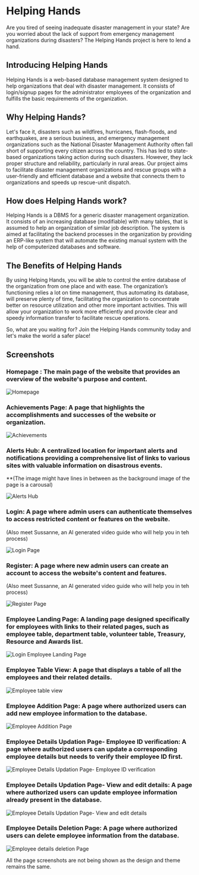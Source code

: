 # Helping Hands

Are you tired of seeing inadequate disaster management in your state? Are you worried about the lack of support from emergency management organizations during disasters? The Helping Hands project is here to lend a hand.

## Introducing Helping Hands
Helping Hands is a web-based database management system designed to help organizations that deal with disaster management. It consists of login/signup pages for the administrator employees of the organization and fulfills the basic requirements of the organization.

## Why Helping Hands?
Let's face it, disasters such as wildfires, hurricanes, flash-floods, and earthquakes, are a serious business, and emergency management organizations such as the National Disaster Management Authority often fall short of supporting every citizen across the country. This has led to state-based organizations taking action during such disasters. However, they lack proper structure and reliability, particularly in rural areas. Our project aims to facilitate disaster management organizations and rescue groups with a user-friendly and efficient database and a website that connects them to organizations and speeds up rescue-unit dispatch. 

## How does Helping Hands work?
Helping Hands is a DBMS for a generic disaster management organization. It consists of an increasing database (modifiable) with many tables, that is assumed to help an organization of similar job description. The system is aimed at facilitating the backend processes in the organization by providing an ERP-like system that will automate the existing manual system with the help of computerized databases and software.

## The Benefits of Helping Hands
By using Helping Hands, you will be able to control the entire database of the organization from one place and with ease. The organization’s functioning relies a lot on time management, thus automating its database, will preserve plenty of time, facilitating the organization to concentrate better on resource utilization and other more important activities. This will allow your organization to work more efficiently and provide clear and speedy information transfer to facilitate rescue operations.

So, what are you waiting for? Join the Helping Hands community today and let's make the world a safer place!


## Screenshots

### Homepage : The main page of the website that provides an overview of the website's purpose and content.
![Homepage](https://github.com/SohhamSeal/Helping-Hands/blob/main/Preview/homepage.png)

### Achievements Page: A page that highlights the accomplishments and successes of the website or organization.
![Achievements](https://github.com/SohhamSeal/Helping-Hands/blob/main/Preview/Achievements.png)

### Alerts Hub: A centralized location for important alerts and notifications providing a comprehensive list of links to various sites with valuable information on disastrous events.
**(The image might have lines in between as the background image of the page is a carousal)

![Alerts Hub](https://github.com/SohhamSeal/Helping-Hands/blob/main/Preview/Alerts%20Hub.png)

### Login: A page where admin users can authenticate themselves to access restricted content or features on the website.
(Also meet Sussanne, an AI generated video guide who will help you in teh process)

![Login Page](https://github.com/SohhamSeal/Helping-Hands/blob/main/Preview/Login.png)

### Register: A page where new admin users can create an account to access the website's content and features.
(Also meet Sussanne, an AI generated video guide who will help you in teh process)

![Register Page](https://github.com/SohhamSeal/Helping-Hands/blob/main/Preview/Register.png)

### Employee Landing Page: A landing page designed specifically for employees with links to their related pages, such as employee table, department table, volunteer table, Treasury, Resource and Awards list.
![Login Employee Landing Page](https://github.com/SohhamSeal/Helping-Hands/blob/main/Preview/Login%20Dashboard.png)

### Employee Table View: A page that displays a table of all the employees and their related details.
![Employee table view](https://github.com/SohhamSeal/Helping-Hands/blob/main/Preview/Employee%20View.png)

### Employee Addition Page: A page where authorized users can add new employee information to the database.
![Employee Addition Page](https://github.com/SohhamSeal/Helping-Hands/blob/main/Preview/Employee%20Addition.png)

### Employee Details Updation Page- Employee ID verification: A page where authorized users can update a corresponding employee details but needs to verify their employee ID first.
![Employee Details Updation Page- Employee ID verification](https://github.com/SohhamSeal/Helping-Hands/blob/main/Preview/Employee%20Updation%201.png)

### Employee Details Updation Page- View and edit details: A page where authorized users can update employee information already present in the database.
![Employee Details Updation Page- View and edit details](https://github.com/SohhamSeal/Helping-Hands/blob/main/Preview/Employee%20Updation%202.png)

### Employee Details Deletion Page: A page where authorized users can delete employee information from the database.
![Employee details deletion Page](https://github.com/SohhamSeal/Helping-Hands/blob/main/Preview/Employee%20Deletion.png)

All the page screenshots are not being shown as the design and theme remains the same. 
